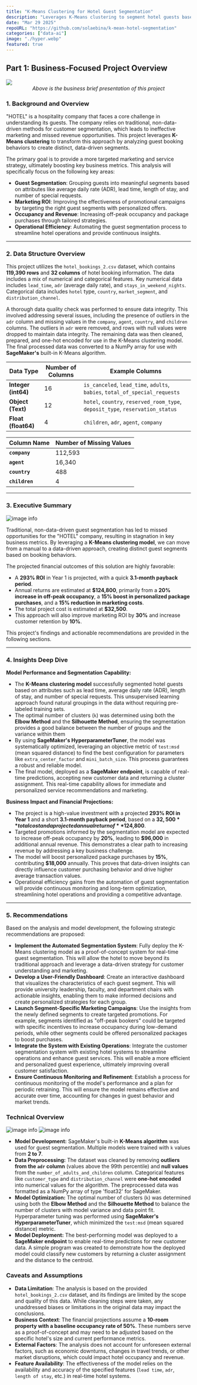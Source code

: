 ```yaml
---
title: "K-Means Clustering for Hotel Guest Segmentation"
description: "Leverages K-Means clustering to segment hotel guests based on their booking behaviors, with the goal of creating data-driven marketing strategies to increase revenue and customer satisfaction."
date: "Mar 29 2025"
repoURL: "https://github.com/solaebina/k-mean-hotel-segmentation"
categories: ["data-ai"]
image: "./hyper.webp"
featured: true
---
```


## Part 1: Business-Focused Project Overview

<a href="https://drive.google.com/file/d/1LCJ_Mzsfb_9A3FoWfS2h877AWGo9N1GK/view?usp=sharing" target="_blank">
  <img src="/kmean.webp"/>
</a>
<em style="display: block; text-align: center;">Above is the business brief presentation of this project</em>

### 1\. Background and Overview

"HOTEL" is a hospitality company that faces a core challenge in understanding its guests. The company relies on traditional, non-data-driven methods for customer segmentation, which leads to ineffective marketing and missed revenue opportunities. This project leverages **K-Means clustering** to transform this approach by analyzing guest booking behaviors to create distinct, data-driven segments.

The primary goal is to provide a more targeted marketing and service strategy, ultimately boosting key business metrics. This analysis will specifically focus on the following key areas:

  * **Guest Segmentation**: Grouping guests into meaningful segments based on attributes like average daily rate (ADR), lead time, length of stay, and number of special requests.
  * **Marketing ROI**: Improving the effectiveness of promotional campaigns by targeting the right guest segments with personalized offers.
  * **Occupancy and Revenue**: Increasing off-peak occupancy and package purchases through tailored strategies.
  * **Operational Efficiency**: Automating the guest segmentation process to streamline hotel operations and provide continuous insights.

-----

### 2\. Data Structure Overview

This project utilizes the `hotel_bookings_2.csv` dataset, which contains **119,390 rows** and **32 columns** of hotel booking information. The data includes a mix of numerical and categorical features. Key numerical data includes `lead_time`, `adr` (average daily rate), and `stays_in_weekend_nights`. Categorical data includes `hotel` type, `country`, `market_segment`, and `distribution_channel`.

A thorough data quality check was performed to ensure data integrity. This involved addressing several issues, including the presence of outliers in the `adr` column and missing values in the `company`, `agent`, `country`, and `children` columns. The outliers in `adr` were removed, and rows with null values were dropped to maintain data integrity. The remaining data was then cleaned, prepared, and one-hot encoded for use in the K-Means clustering model. The final processed data was converted to a NumPy array for use with **SageMaker's** built-in K-Means algorithm.

| Data Type           | Number of Columns | Example Columns                                                                |
| ------------------- | ----------------- | ------------------------------------------------------------------------------ |
| **Integer (int64)** | 16                | `is_canceled`, `lead_time`, `adults`, `babies`, `total_of_special_requests`    |
| **Object (Text)**   | 12                | `hotel`, `country`, `reserved_room_type`, `deposit_type`, `reservation_status` |
| **Float (float64)** | 4                 | `children`, `adr`, `agent`, `company`                                          |

|Column Name|Number of Missing Values|
|---|---|
|**`company`**|112,593|
|**`agent`**|16,340|
|**`country`**|488|
|**`children`**|4|

-----

### 3\. Executive Summary

![image info](./proto.webp)

Traditional, non-data-driven guest segmentation has led to missed opportunities for the "HOTEL" company, resulting in stagnation in key business metrics. By leveraging a **K-Means clustering model**, we can move from a manual to a data-driven approach, creating distinct guest segments based on booking behaviors.

The projected financial outcomes of this solution are highly favorable:

  * A **293% ROI** in Year 1 is projected, with a quick **3.1-month payback period**.
  * Annual returns are estimated at **$124,800**, primarily from a **20% increase in off-peak occupancy**, a **15% boost in personalized package purchases**, and a **15% reduction in marketing costs**.
  * The total project cost is estimated at **$32,500**.
  * This approach will also improve marketing ROI by **30%** and increase customer retention by **10%**.

This project's findings and actionable recommendations are provided in the following sections.

-----
### 4. Insights Deep Dive

**Model Performance and Segmentation Capability:**
- The **K-Means clustering model** successfully segmented hotel guests based on attributes such as lead time, average daily rate (ADR), length of stay, and number of special requests. This unsupervised learning approach found natural groupings in the data without requiring pre-labeled training sets.
- The optimal number of clusters (`k`) was determined using both the **Elbow Method** and the **Silhouette Method**, ensuring the segmentation provides a good balance between the number of groups and the variance within them
- By using **SageMaker's HyperparameterTuner**, the model was systematically optimized, leveraging an objective metric of `test:msd` (mean squared distance) to find the best configuration for parameters like `extra_center_factor` and `mini_batch_size`. This process guarantees a robust and reliable model.
- The final model, deployed as a **SageMaker endpoint**, is capable of real-time predictions, accepting new customer data and returning a cluster assignment. This real-time capability allows for immediate and personalized service recommendations and marketing.

**Business Impact and Financial Projections:**
- The project is a high-value investment with a projected **293% ROI in Year 1** and a short **3.1-month payback period**, based on a **$32,500** total cost and a projected annual return of **$124,800**.
- Targeted promotions informed by the segmentation model are expected to increase off-peak occupancy by **20%**, leading to **$96,000** in additional annual revenue. This demonstrates a clear path to increasing revenue by addressing a key business challenge.
- The model will boost personalized package purchases by **15%**, contributing **$18,000** annually. This proves that data-driven insights can directly influence customer purchasing behavior and drive higher average transaction values.
- Operational efficiency gains from the automation of guest segmentation will provide continuous monitoring and long-term optimization, streamlining hotel operations and providing a competitive advantage.

-----

### 5\. Recommendations

Based on the analysis and model development, the following strategic recommendations are proposed:

  * **Implement the Automated Segmentation System**: Fully deploy the K-Means clustering model as a proof-of-concept system for real-time guest segmentation. This will allow the hotel to move beyond its traditional approach and leverage a data-driven strategy for customer understanding and marketing.
  * **Develop a User-Friendly Dashboard**: Create an interactive dashboard that visualizes the characteristics of each guest segment. This will provide university leadership, faculty, and department chairs with actionable insights, enabling them to make informed decisions and create personalized strategies for each group.
  * **Launch Segment-Specific Marketing Campaigns**: Use the insights from the newly defined segments to create targeted promotions. For example, segments identified as "off-peak bookers" could be targeted with specific incentives to increase occupancy during low-demand periods, while other segments could be offered personalized packages to boost purchases.
  * **Integrate the System with Existing Operations**: Integrate the customer segmentation system with existing hotel systems to streamline operations and enhance guest services. This will enable a more efficient and personalized guest experience, ultimately improving overall customer satisfaction.
  * **Ensure Continuous Monitoring and Refinement**: Establish a process for continuous monitoring of the model's performance and a plan for periodic retraining. This will ensure the model remains effective and accurate over time, accounting for changes in guest behavior and market trends.

### Technical Overview

![image info](./hyper.webp)
![image info](./stats.webp)

- **Model Development:** SageMaker's built-in **K-Means algorithm** was used for guest segmentation. Multiple models were trained with `k` values from **2 to 7**.
- **Data Preprocessing:** The dataset was cleaned by removing **outliers from the `adr` column** (values above the 99th percentile) and **null values** from the `number_of_adults_and_children` column. Categorical features like `customer_type` and `distribution_channel` were **one-hot encoded** into numerical values for the algorithm. The preprocessed data was formatted as a NumPy array of type 'float32' for SageMaker.
- **Model Optimization:** The optimal number of clusters (`k`) was determined using both the **Elbow Method** and the **Silhouette Method** to balance the number of clusters with model variance and data point fit. Hyperparameter tuning was performed using **SageMaker's HyperparameterTuner**, which minimized the `test:msd` (mean squared distance) metric.
- **Model Deployment:** The best-performing model was deployed to a **SageMaker endpoint** to enable real-time predictions for new customer data. A simple program was created to demonstrate how the deployed model could classify new customers by returning a cluster assignment and the distance to the centroid.

### Caveats and Assumptions

  * **Data Limitation**: The analysis is based on the provided `hotel_bookings_2.csv` dataset, and its findings are limited by the scope and quality of this data. While cleaning steps were taken, any unaddressed biases or limitations in the original data may impact the conclusions.
  * **Business Context**: The financial projections assume a **10-room property with a baseline occupancy rate of 50%**. These numbers serve as a proof-of-concept and may need to be adjusted based on the specific hotel's size and current performance metrics.
  * **External Factors**: The analysis does not account for unforeseen external factors, such as economic downturns, changes in travel trends, or other market disruptions, which could impact hotel occupancy and revenue.
  * **Feature Availability**: The effectiveness of the model relies on the availability and accuracy of the specified features (`lead time`, `adr`, `length of stay`, etc.) in real-time hotel systems.